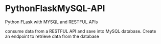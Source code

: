# PythonFlaskMySQL-API
Python FLask with MYSQL and RESTFUL APIs

consume data from a RESTFUL API and save into MySQL database.
Create an endpoint to retrieve data from the database


